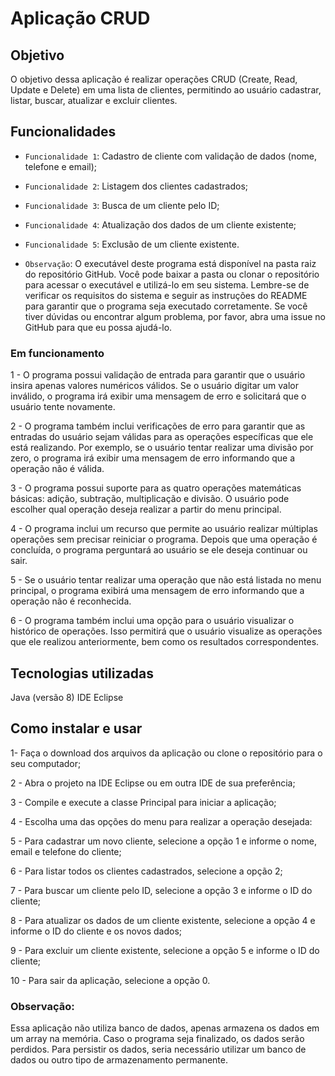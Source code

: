 # Aplicação CRUD
## Objetivo
O objetivo dessa aplicação é realizar operações CRUD (Create, Read, Update e Delete) em uma lista de clientes, permitindo ao usuário cadastrar, listar, buscar, atualizar e excluir clientes.

## Funcionalidades
- `Funcionalidade 1`: Cadastro de cliente com validação de dados (nome, telefone e email);

- `Funcionalidade 2`: Listagem dos clientes cadastrados;

- `Funcionalidade 3`: Busca de um cliente pelo ID;

- `Funcionalidade 4`: Atualização dos dados de um cliente existente;

- `Funcionalidade 5`: Exclusão de um cliente existente.

- `Observação`: O executável deste programa está disponível na pasta raiz do repositório GitHub. Você pode baixar a pasta ou clonar o repositório para acessar o executável e utilizá-lo em seu sistema. Lembre-se de verificar os requisitos do sistema e seguir as instruções do README para garantir que o programa seja executado corretamente. Se você tiver dúvidas ou encontrar algum problema, por favor, abra uma issue no GitHub para que eu possa ajudá-lo.

### Em funcionamento
1 - O programa possui validação de entrada para garantir que o usuário insira apenas valores numéricos válidos. Se o usuário digitar um valor inválido, o programa irá exibir uma mensagem de erro e solicitará que o usuário tente novamente.

2 - O programa também inclui verificações de erro para garantir que as entradas do usuário sejam válidas para as operações específicas que ele está realizando. Por exemplo, se o usuário tentar realizar uma divisão por zero, o programa irá exibir uma mensagem de erro informando que a operação não é válida.

3 - O programa possui suporte para as quatro operações matemáticas básicas: adição, subtração, multiplicação e divisão. O usuário pode escolher qual operação deseja realizar a partir do menu principal.

4 - O programa inclui um recurso que permite ao usuário realizar múltiplas operações sem precisar reiniciar o programa. Depois que uma operação é concluída, o programa perguntará ao usuário se ele deseja continuar ou sair.

5 - Se o usuário tentar realizar uma operação que não está listada no menu principal, o programa exibirá uma mensagem de erro informando que a operação não é reconhecida.

6 - O programa também inclui uma opção para o usuário visualizar o histórico de operações. Isso permitirá que o usuário visualize as operações que ele realizou anteriormente, bem como os resultados correspondentes.

## Tecnologias utilizadas
Java (versão 8)
IDE Eclipse
## Como instalar e usar
1- Faça o download dos arquivos da aplicação ou clone o repositório para o seu computador;

2 - Abra o projeto na IDE Eclipse ou em outra IDE de sua preferência;

3 - Compile e execute a classe Principal para iniciar a aplicação;

4 - Escolha uma das opções do menu para realizar a operação desejada:

5 - Para cadastrar um novo cliente, selecione a opção 1 e informe o nome, email e telefone do cliente;

6 - Para listar todos os clientes cadastrados, selecione a opção 2;

7 - Para buscar um cliente pelo ID, selecione a opção 3 e informe o ID do cliente;

8 - Para atualizar os dados de um cliente existente, selecione a opção 4 e informe o ID do cliente e os novos dados;

9 - Para excluir um cliente existente, selecione a opção 5 e informe o ID do cliente;

10 - Para sair da aplicação, selecione a opção 0.

### Observação: 
Essa aplicação não utiliza banco de dados, apenas armazena os dados em um array na memória. Caso o programa seja finalizado, os dados serão perdidos. Para persistir os dados, seria necessário utilizar um banco de dados ou outro tipo de armazenamento permanente.
